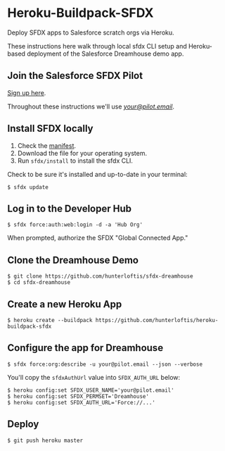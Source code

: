 # Heroku-Buildpack-SFDX

Deploy SFDX apps to Salesforce scratch orgs via Heroku.

These instructions here walk through local sfdx CLI setup and
Heroku-based deployment of the Salesforce Dreamhouse demo app.

## Join the Salesforce SFDX Pilot

[Sign up here](http://go.pardot.com/l/27572/2017-01-23/6gh89x).

Throughout these instructions we'll use *your@pilot.email*.

## Install SFDX locally

1. Check the [manifest](https://developer.salesforce.com/media/salesforce-cli/manifest.json).
2. Download the file for your operating system.
3. Run `sfdx/install` to install the sfdx CLI.

Check to be sure it's installed and up-to-date in your terminal:

```
$ sfdx update
```

## Log in to the Developer Hub

```
$ sfdx force:auth:web:login -d -a 'Hub Org'
```

When prompted, authorize the SFDX "Global Connected App."

## Clone the Dreamhouse Demo

```
$ git clone https://github.com/hunterloftis/sfdx-dreamhouse
$ cd sfdx-dreamhouse
```

## Create a new Heroku App

```
$ heroku create --buildpack https://github.com/hunterloftis/heroku-buildpack-sfdx
```

## Configure the app for Dreamhouse

```
$ sfdx force:org:describe -u your@pilot.email --json --verbose
```

You'll copy the `sfdxAuthUrl` value into `SFDX_AUTH_URL` below:

```
$ heroku config:set SFDX_USER_NAME='your@pilot.email'
$ heroku config:set SFDX_PERMSET='Dreamhouse'
$ heroku config:set SFDX_AUTH_URL='Force://...'
```

## Deploy

```
$ git push heroku master
```
